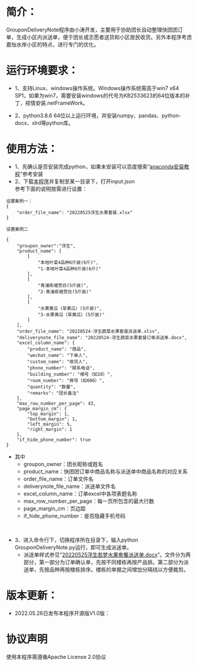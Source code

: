 
# 简介：
GrouponDeliveryNote程序由小涛开发，主要用于协助团长自动整理快团团订单，生成小区内派送单，便于团长或志愿者送货和小区居民收货。另外本程序考虑嘉怡水岸小区的特点，进行专门的优化。

# 运行环境要求：

* 1、支持Linux、windows操作系统。Windows操作系统需高于win7 x64 SP1，如果为win7，需要安装windows的代号为KB2533623的64位版本的补丁，视情安装.netFrameWork。

* 2、python3.8.6 64位以上运行环境，并安装numpy、pandas、python-docx、xlrd等python库。

# 使用方法：
* 1、先确认是否安装完成python，如果未安装可以百度搜索“[anaconda安装教程](https://www.baidu.com/s?ie=utf-8&f=8&rsv_bp=1&tn=baidu&wd=anaconda%E5%AE%89%E8%A3%85%E6%95%99%E7%A8%8B&oq=anaconda%25E5%25AE%2589%25E8%25A3%2585%25E6%2595%2599%25E7%25A8%258B&rsv_pq=b6fc5a4a00004c74&rsv_t=1c5eYwmNwWfA31oioXkUGy0JlHMABF17liscw9H9eeNNOJsbl2DgBE9uv4k&rqlang=cn&rsv_enter=0&rsv_dl=tb&rsv_btype=t)”参考安装 <br>
* 2、下载[本程序](https://github.com/mtshang1984/GrouponDeliveryNote/releases)并复制至某一目录下，打开input.json <br>
参考下面的说明按需进行设置：<br>
```
设置案例一：
{
    "order_file_name": "20220525浮生水果套餐.xlsx"
}

设置案例二

{
    "groupon_owner":"浮生",
    "product_name": [
        [
            "本地叶菜4品种6斤装(6斤)",
            "1-本地叶菜4品种6斤装(6斤)"
        ],
        [
            "青浦练塘茭白(5斤装)",
            "2-青浦练塘茭白(5斤装)"
        ],
        [
            "水果黄瓜（旱黄瓜）(5斤装)",
            "3-水果黄瓜（旱黄瓜）(5斤装)"
        ]
    ],
    "order_file_name": "20220524-浮生蔬菜水果套餐派送单.xlsx",
    "deliverynote_file_name": "20220524-浮生蔬菜水果套餐订单派送单.docx",
    "excel_column_name": {
        "product_name": "商品",
        "wechat_name": "下单人",
        "custom_name": "收货人",
        "phone_number": "联系电话",
        "building_number": "楼号（如10）",
        "room_number": "房号（如606）",
        "quantity": "数量",
        "remarks": "团长备注"
    },
    "max_row_number_per_page": 43,
    "page_margin_cm": {
        "top_margin": 1,
        "bottom_margin": 1,
        "left_margin": 5,
        "right_margin": 1
    },
    "if_hide_phone_number": true
}

```
* 其中  
    * groupon_owner：团长昵称或姓名
    * product_name：快团团订单中商品名称与派送单中商品名称的对应关系
    * order_file_name：订单文件名
    * deliverynote_file_name：派送单文件名
    * excel_column_name：订单excel中各项表题名称
    * max_row_number_per_page：每一页所包含的最大行数
    * page_margin_cm：页边距
    * if_hide_phone_number：是否隐藏手机号码
<br>

* 3、进入命令行下，切换程序所在目录下，输入python GrouponDeliveryNote.py运行，即可生成派送单。
    * 派送单样式参见“[20220525浮生若梦水果套餐派送单.docx]( https://github.com/mtshang1984/GrouponDeliveryNote/blob/main/20220525%E6%B5%AE%E7%94%9F%E8%8B%A5%E6%A2%A6%E6%B0%B4%E6%9E%9C%E5%A5%97%E9%A4%90%E6%B4%BE%E9%80%81%E5%8D%95.docx )”。文件分为两部分，第一部分为订单确认单，先按不同楼栋再按产品排。第二部分为派送单，先按品种再按楼栋排序。楼栋的单据之间增加分隔线以方便裁剪。


# 版本更新：
* 2022.05.26日发布本程序开源版V1.0版： <br>

# 协议声明
使用本程序需遵循Apache License 2.0协议
